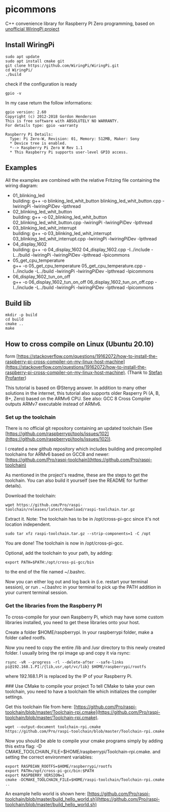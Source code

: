 # picommons

C++ convenience library for Raspberry PI Zero programming, based on [unofficial WiringPi project](https://github.com/WiringPi)

## Install WiringPi

```
sudo apt update
sudo apt install cmake git
git clone https://github.com/WiringPi/WiringPi.git
cd WiringPi/
./build
```

check if the configuration is ready

```
gpio -v
```

In my case return the follow informations:

```
gpio version: 2.60
Copyright (c) 2012-2018 Gordon Henderson
This is free software with ABSOLUTELY NO WARRANTY.
For details type: gpio -warranty

Raspberry Pi Details:
  Type: Pi Zero-W, Revision: 01, Memory: 512MB, Maker: Sony
  * Device tree is enabled.
  *--> Raspberry Pi Zero W Rev 1.1
  * This Raspberry Pi supports user-level GPIO access.
```

## Examples

All the examples are combined with the relative Fritzing file containing the wiring diagram:

- 01_blinking_led  
  building: g++ -o blinking_led_whit_button blinking_led_whit_button.cpp -lwiringPi -lwiringPiDev -lpthread
- 02_blinking_led_whit_button  
  building: g++ -o 02_blinking_led_whit_button 02_blinking_led_whit_button.cpp -lwiringPi -lwiringPiDev -lpthread
- 03_blinking_led_whit_interrupt  
  building: g++ -o 03_blinking_led_whit_interrupt 03_blinking_led_whit_interrupt.cpp -lwiringPi -lwiringPiDev -lpthread
- 04_display_1602  
  building: g++ -o 04_display_1602 04_display_1602.cpp -I../include -L../build -lwiringPi -lwiringPiDev -lpthread -lpicommons
- 05_get_cpu_temperature  
  g++ -o 05_get_cpu_temperature 05_get_cpu_temperature.cpp -I../include -L../build -lwiringPi -lwiringPiDev -lpthread -lpicommons
- 06_display_1602_tun_on_off  
  g++ -o 06_display_1602_tun_on_off 06_display_1602_tun_on_off.cpp -I../include -L../build -lwiringPi -lwiringPiDev -lpthread -lpicommons

## Build lib

```
mkdir -p build
cd build
cmake ..
make
```

## How to cross compile on Linux (Ubuntu 20.10)

form [https://stackoverflow.com/questions/19162072/how-to-install-the-raspberry-pi-cross-compiler-on-my-linux-host-machine](https://stackoverflow.com/questions/19162072/how-to-install-the-raspberry-pi-cross-compiler-on-my-linux-host-machine).
(Thank to [Stefan Profanter](https://stackoverflow.com/users/869402/stefan-profanter))

This tutorial is based on @Stenyg answer. In addition to many other solutions in the internet, this tutorial also supports older Rasperry Pi (A, B, B+, Zero) based on the ARMv6 CPU. See also: GCC 8 Cross Compiler outputs ARMv7 executable instead of ARMv6.

### Set up the toolchain

There is no official git repository containing an updated toolchain (See [https://github.com/raspberrypi/tools/issues/102](https://github.com/raspberrypi/tools/issues/102)).

I created a new github repository which includes building and precompiled toolchains for ARMv6 based on GCC8 and newer:  
[https://github.com/Pro/raspi-toolchain](https://github.com/Pro/raspi-toolchain)

As mentioned in the project's readme, these are the steps to get the toolchain. You can also build it yourself (see the README for further details).

Download the toolchain:

```
wget https://github.com/Pro/raspi-toolchain/releases/latest/download/raspi-toolchain.tar.gz
```

Extract it. Note: The toolchain has to be in /opt/cross-pi-gcc since it's not location independent.

```
sudo tar xfz raspi-toolchain.tar.gz --strip-components=1 -C /opt
```

You are done! The toolchain is now in /opt/cross-pi-gcc.

Optional, add the toolchain to your path, by adding:

```
export PATH=$PATH:/opt/cross-pi-gcc/bin
```

to the end of the file named ~/.bashrc.

Now you can either log out and log back in (i.e. restart your terminal session), or run . ~/.bashrc in your terminal to pick up the PATH addition in your current terminal session.

### Get the libraries from the Raspberry PI

To cross-compile for your own Raspberry Pi, which may have some custom libraries installed, you need to get these libraries onto your host.

Create a folder $HOME/raspberrypi. In your raspberrypi folder, make a folder called rootfs.

Now you need to copy the entire /lib and /usr directory to this newly created folder. I usually bring the rpi image up and copy it via rsync:

```
rsync -vR --progress -rl --delete-after --safe-links pi@192.168.1.PI:/{lib,usr,opt/vc/lib} $HOME/raspberrypi/rootfs
```

where 192.168.1.PI is replaced by the IP of your Raspberry Pi.

### Use CMake to compile your project
To tell CMake to take your own toolchain, you need to have a toolchain file which initializes the compiler settings.

Get this toolchain file from here: [https://github.com/Pro/raspi-toolchain/blob/master/Toolchain-rpi.cmake](https://github.com/Pro/raspi-toolchain/blob/master/Toolchain-rpi.cmake).

```
wget --output-document toolchain-rpi.cmake  https://github.com/Pro/raspi-toolchain/blob/master/Toolchain-rpi.cmake
```

Now you should be able to compile your cmake programs simply by adding this extra flag: -D CMAKE_TOOLCHAIN_FILE=$HOME/raspberrypi/Toolchain-rpi.cmake. and setting the correct environment variables:

```
export RASPBIAN_ROOTFS=$HOME/raspberrypi/rootfs
export PATH=/opt/cross-pi-gcc/bin:$PATH
export RASPBERRY_VERSION=1
cmake -DCMAKE_TOOLCHAIN_FILE=$HOME/raspi-toolchain/Toolchain-rpi.cmake ..
```

An example hello world is shown here: [https://github.com/Pro/raspi-toolchain/blob/master/build_hello_world.sh](https://github.com/Pro/raspi-toolchain/blob/master/build_hello_world.sh)
